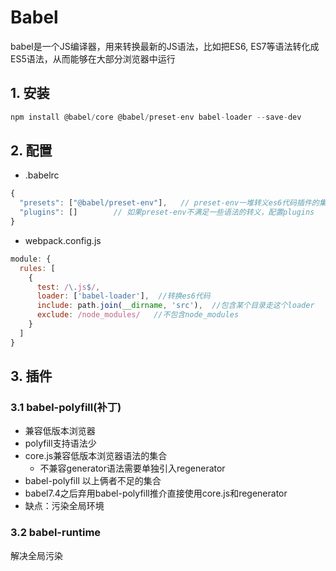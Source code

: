# Babel
babel是一个JS编译器，用来转换最新的JS语法，比如把ES6, ES7等语法转化成ES5语法，从而能够在大部分浏览器中运行
## 1. 安装
``` js
npm install @babel/core @babel/preset-env babel-loader --save-dev
```
## 2. 配置
* .babelrc
``` js
{
  "presets": ["@babel/preset-env"],   // preset-env一堆转义es6代码插件的集合
  "plugins": []        // 如果preset-env不满足一些语法的转义，配置plugins
}
```
* webpack.config.js
``` js
module: {
  rules: [
    {
      test: /\.js$/,
      loader: ['babel-loader'],  //转换es6代码
      include: path.join(__dirname, 'src'),  //包含某个目录走这个loader
      exclude: /node_modules/   //不包含node_modules
    }
  ]
}
```
## 3. 插件
### 3.1 babel-polyfill(补丁)
* 兼容低版本浏览器
* polyfill支持语法少
* core.js兼容低版本浏览器语法的集合
  + 不兼容generator语法需要单独引入regenerator
* babel-polyfill 以上俩者不足的集合
* babel7.4之后弃用babel-polyfill推介直接使用core.js和regenerator
* 缺点：污染全局环境
### 3.2 babel-runtime
解决全局污染